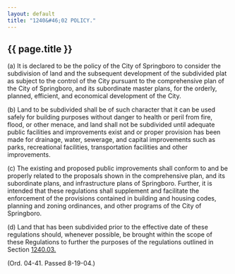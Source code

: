 ```yaml
---
layout: default 
title: "1240&#46;02 POLICY."
---
```


{{ page.title }}
----------------

​(a) It is declared to be the policy of the City of Springboro to
consider the subdivision of land and the subsequent development of the
subdivided plat as subject to the control of the City pursuant to the
comprehensive plan of the City of Springboro, and its subordinate master
plans, for the orderly, planned, efficient, and economical development
of the City.

​(b) Land to be subdivided shall be of such character that it can be
used safely for building purposes without danger to health or peril from
fire, flood, or other menace, and land shall not be subdivided until
adequate public facilities and improvements exist and or proper
provision has been made for drainage, water, sewerage, and capital
improvements such as parks, recreational facilities, transportation
facilities and other improvements.

​(c) The existing and proposed public improvements shall conform to and
be properly related to the proposals shown in the comprehensive plan,
and its subordinate plans, and infrastructure plans of Springboro.
Further, it is intended that these regulations shall supplement and
facilitate the enforcement of the provisions contained in building and
housing codes, planning and zoning ordinances, and other programs of the
City of Springboro.

​(d) Land that has been subdivided prior to the effective date of these
regulations should, whenever possible, be brought within the scope of
these Regulations to further the purposes of the regulations outlined in
Section [1240.03.](48f65f7e.html)

(Ord. 04-41. Passed 8-19-04.)
